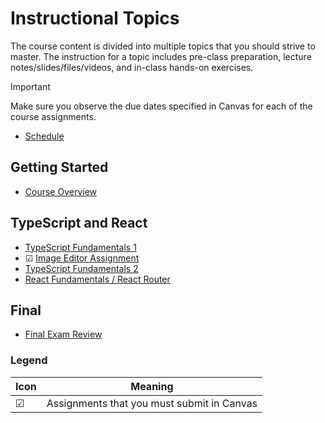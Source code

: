 # Instructional Topics

The course content is divided into multiple topics that you should strive to master. The instruction for a topic includes pre-class preparation, lecture notes/slides/files/videos, and in-class hands-on exercises.
> [!IMPORTANT]
>
> Make sure you observe the due dates specified in Canvas for each of the course assignments.

- [Schedule](../schedule/schedule-fall-2025.md)

## Getting Started

- [Course Overview](course-overview/course-overview.md)

## TypeScript and React

- [TypeScript Fundamentals 1](typescript-fundamentals-1/typescript-fundamentals-1.md)
- ☑ [Image Editor Assignment](image-editor/image-editor.md)
- [TypeScript Fundamentals 2](typescript-fundamentals-2/typescript-fundamentals-2.md)
- [React Fundamentals / React Router](react-fundamentals-router/react-fundamentals-router.md)


## Final

- [Final Exam Review](final-review/final-review.md)

### Legend

| Icon | Meaning                                    |
| ---- | ------------------------------------------ |
| ☑    | Assignments that you must submit in Canvas |
